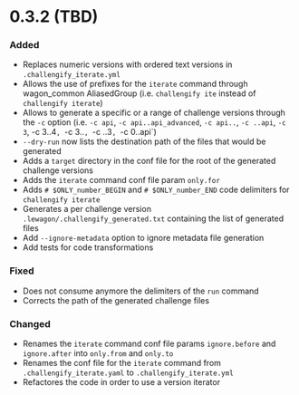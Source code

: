 
# 0.3.2 (TBD)

### Added

- Replaces numeric versions with ordered text versions in `.challengify_iterate.yml`
- Allows the use of prefixes for the `iterate` command through wagon_common AliasedGroup (i.e. `challengify ite` instead of `challengify iterate`)
- Allows to generate a specific or a range of challenge versions through the `-c` option (i.e. `-c api`, `-c api..api_advanced`, `-c api..`, `-c ..api`, `-c 3`, -c 3..4`, `-c 3..`, `-c ..3`, `-c 0..api`)
- `--dry-run` now lists the destination path of the files that would be generated
- Adds a `target` directory in the conf file for the root of the generated challenge versions
- Adds the `iterate` command conf file param `only.for`
- Adds `# $ONLY_number_BEGIN` and `# $ONLY_number_END` code delimiters for `challengify iterate`
- Generates a per challenge version `.lewagon/.challengify_generated.txt` containing the list of generated files
- Add `--ignore-metadata` option to ignore metadata file generation
- Add tests for code transformations

### Fixed

- Does not consume anymore the delimiters of the `run` command
- Corrects the path of the generated challenge files

### Changed

- Renames the `iterate` command conf file params `ignore.before` and `ignore.after` into `only.from` and `only.to`
- Renames the conf file for the `iterate` command from `.challengify_iterate.yaml` to `.challengify_iterate.yml`
- Refactores the code in order to use a version iterator
